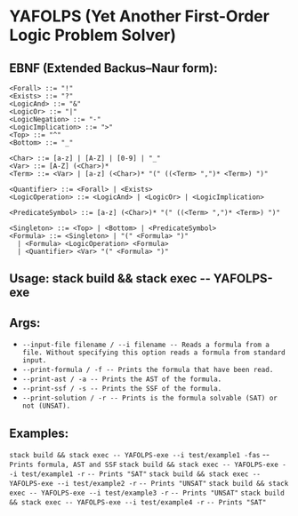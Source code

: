 # YAFOLPS (Yet Another First-Order Logic Problem Solver)

## EBNF (Extended Backus–Naur form):

```
<Forall> ::= "!"
<Exists> ::= "?"
<LogicAnd> ::= "&"
<LogicOr> ::= "|"
<LogicNegation> ::= "-"
<LogicImplication> ::= ">"
<Top> ::= "^"
<Bottom> ::= "_"

<Char> ::= [a-z] | [A-Z] | [0-9] | "_"
<Var> ::= [A-Z] (<Char>)*
<Term> ::= <Var> | [a-z] (<Char>)* "(" ((<Term> ",")* <Term>) ")"

<Quantifier> ::= <Forall> | <Exists>
<LogicOperation> ::= <LogicAnd> | <LogicOr> | <LogicImplication>

<PredicateSymbol> ::= [a-z] (<Char>)* "(" ((<Term> ",")* <Term>) ")"

<Singleton> ::= <Top> | <Bottom> | <PredicateSymbol>
<Formula> ::= <Singleton> | "(" <Formula> ")"
  | <Formula> <LogicOperation> <Formula> 
  | <Quantifier> <Var> "(" <Formula> ")" 
```

## Usage: stack build && stack exec -- YAFOLPS-exe <args>

## Args:

* ``--input-file filename / --i filename -- Reads a formula from a file. Without specifying this option reads a formula from standard input.``
* ``--print-formula / -f -- Prints the formula that have been read.``
* ``--print-ast / -a -- Prints the AST of the formula.``
* ``--print-ssf / -s -- Prints the SSF of the formula.``
* ``--print-solution / -r -- Prints is the formula solvable (SAT) or not (UNSAT).``
  
## Examples:

``stack build && stack exec -- YAFOLPS-exe --i test/example1 -fas`` -- ``Prints formula, AST and SSF``
``stack build && stack exec -- YAFOLPS-exe --i test/example1 -r`` ``-- Prints "SAT"``
``stack build && stack exec -- YAFOLPS-exe --i test/example2 -r`` ``-- Prints "UNSAT"``
``stack build && stack exec -- YAFOLPS-exe --i test/example3 -r`` ``-- Prints "UNSAT"``
``stack build && stack exec -- YAFOLPS-exe --i test/example4 -r`` ``-- Prints "SAT"``
